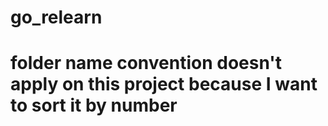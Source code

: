 # go_relearn
# folder name convention doesn't apply on this project because I want to sort it by number 
